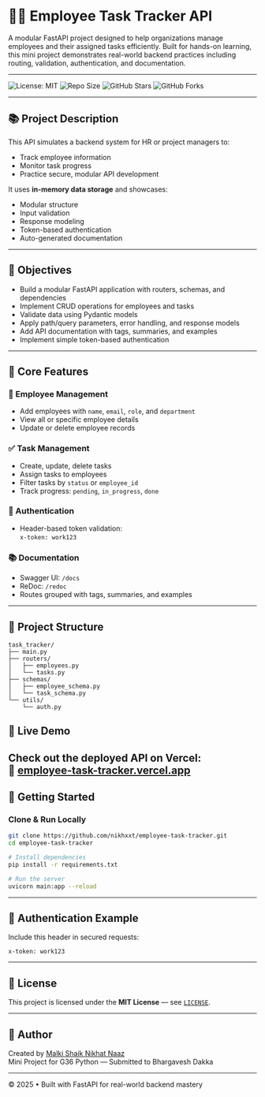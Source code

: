 
# 🧑‍💼 Employee Task Tracker API

A modular FastAPI project designed to help organizations manage employees and their assigned tasks efficiently. Built for hands-on learning, this mini project demonstrates real-world backend practices including routing, validation, authentication, and documentation.

---

![License: MIT](https://img.shields.io/badge/License-MIT-yellow.svg)
![Repo Size](https://img.shields.io/github/repo-size/nikhxxt/employee-task-tracker-)
![GitHub Stars](https://img.shields.io/github/stars/nikhxxt/employee-task-tracker-?style=social)
![GitHub Forks](https://img.shields.io/github/forks/nikhxxt/employee-task-tracker-?style=social)


---

## 📚 Project Description

This API simulates a backend system for HR or project managers to:
- Track employee information
- Monitor task progress
- Practice secure, modular API development

It uses **in-memory data storage** and showcases:
- Modular structure
- Input validation
- Response modeling
- Token-based authentication
- Auto-generated documentation

---

## 🎯 Objectives

- Build a modular FastAPI application with routers, schemas, and dependencies  
- Implement CRUD operations for employees and tasks  
- Validate data using Pydantic models  
- Apply path/query parameters, error handling, and response models  
- Add API documentation with tags, summaries, and examples  
- Implement simple token-based authentication  

---

## 🔑 Core Features

### 👥 Employee Management
- Add employees with `name`, `email`, `role`, and `department`
- View all or specific employee details
- Update or delete employee records

### ✅ Task Management
- Create, update, delete tasks
- Assign tasks to employees
- Filter tasks by `status` or `employee_id`
- Track progress: `pending`, `in_progress`, `done`

### 🔐 Authentication
- Header-based token validation:  
  `x-token: work123`

### 📚 Documentation
- Swagger UI: `/docs`  
- ReDoc: `/redoc`  
- Routes grouped with tags, summaries, and examples

---

## 📁 Project Structure

```
task_tracker/
├── main.py
├── routers/
│   ├── employees.py
│   └── tasks.py
├── schemas/
│   ├── employee_schema.py
│   └── task_schema.py
└── utils/
    └── auth.py
```

## 📡 Live Demo

Check out the deployed API on Vercel:  
🔗 [employee-task-tracker.vercel.app](https://employee-task-tracker-gfy4sufrd-niks-projects-20063e2f.vercel.app?_vercel_share=A0f9BFLCHHNf5Pbg1PXZUrd7gfRj9mm8)
---

## 🚀 Getting Started

### Clone & Run Locally

```bash
git clone https://github.com/nikhxxt/employee-task-tracker.git
cd employee-task-tracker

# Install dependencies
pip install -r requirements.txt

# Run the server
uvicorn main:app --reload
```

---

## 🔐 Authentication Example

Include this header in secured requests:

```
x-token: work123
```

---

## 📝 License

This project is licensed under the **MIT License** — see [`LICENSE`](LICENSE).

---

## 🙌 Author

Created by [Malki Shaik Nikhat Naaz](https://github.com/nikhxxt)  
Mini Project for G36 Python — Submitted to Bhargavesh Dakka  

---

© 2025 • Built with FastAPI for real-world backend mastery
```

